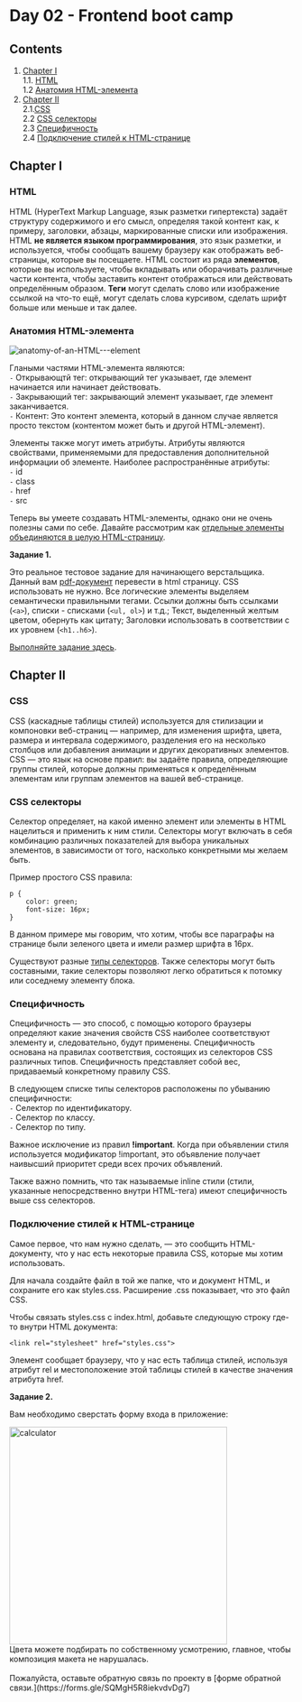 #  Day 02 - Frontend boot camp

## Contents

1. [Chapter I](#chapter-i) \
   1.1. [HTML](#html) \
   1.2 [Анатомия HTML-элемента](#анатомия-HTML---элемента) 
2. [Chapter II](#chapter-ii) \
   2.1.[CSS](#css) \
   2.2 [CSS селекторы](#css-селекторы) \
   2.3 [Специфичность](#специфичность) \
   2.4 [Подключение стилей к HTML-странице](#подключение-стилей-к-HTML---странице) 


## Chapter I


### HTML 
HTML (HyperText Markup Language, язык разметки гипертекста) задаёт структуру содержимого и его смысл, определяя такой контент как, к примеру, заголовки, абзацы, маркированные списки или изображения. HTML **не является языком программирования**, это язык разметки, и используется, чтобы сообщать вашему браузеру как отображать веб-страницы, которые вы посещаете. HTML состоит из ряда **элементов**, которые вы используете, чтобы вкладывать или оборачивать различные части контента, чтобы заставить контент отображаться или действовать определённым образом. **Теги** могут сделать слово или изображение ссылкой на что-то ещё, могут сделать слова курсивом, сделать шрифт больше или меньше и так далее.

### Анатомия HTML-элемента 

![anatomy-of-an-HTML---element](https://user-images.githubusercontent.com/48245816/168473496-5f409738-59e4-4aca-b177-940dbb5614be.png)

Глаными частями HTML-элемента являются: \
`-` Открывающтй тег: открывающий тег указывает, где элемент начинается или начинает действовать. \
`-` Закрывающий тег: закрывающий элемент указывает, где элемент заканчивается. \
`-` Контент: Это контент элемента, который в данном случае является просто текстом (контентом может быть и другой HTML-элемент). 

Элементы также могут иметь атрибуты.
Атрибуты являются свойствами, применяемыми для предоставления дополнительной информации об элементе. Наиболее распространённые атрибуты: \
`-` id \
`-` class \
`-` href \
`-` src

Теперь вы умеете создавать HTML-элементы, однако они не очень полезны сами по себе. 
Давайте рассмотрим как [отдельные элементы объединяются в целую HTML-страницу](./materials/Html_page.md).

**Задание 1.**

Это реальное тестовое задание для начинающего верстальщика. Данный вам [pdf-документ](./materials/HTML-junior.pdf) перевести в html страницу. CSS использовать не нужно. Все логические элементы выделяем семантически правильными тегами. Ссылки должны быть ссылками (```<a>```), списки - списками (```<ul, ol>```) и т.д.;
Текст, выделенный желтым цветом, обернуть как цитату;
Заголовки использовать в соответствии с их уровнем (```<h1..h6>```).

[Выполняйте задание здесь](./src//chapter_1/index.html).
<br>
   
## Chapter II

### CSS 
CSS (каскадные таблицы стилей) используется для стилизации и компоновки веб-страниц — например, для изменения шрифта, цвета, размера и интервала содержимого, разделения его на несколько столбцов или добавления анимации и других декоративных элементов. CSS — это язык на основе правил: вы задаёте правила, определяющие группы стилей, которые должны применяться к определённым элементам или группам элементов на вашей веб-странице.

### CSS селекторы

Селектор определяет, на какой именно элемент или элементы в HTML нацелиться и применить к ним стили. Селекторы могут включать в себя комбинацию различных показателей для выбора уникальных элементов, в зависимости от того, насколько конкретными мы желаем быть. 

Пример простого CSS правила:

```
p {
    color: green;
    font-size: 16px;
}
```
В данном примере мы говорим, что хотим, чтобы все параграфы на странице были зеленого цвета и имели размер шрифта в 16px.

Существуют разные [типы селекторов](./materials/Css_selectors.md).
Также селекторы могут быть составными, такие селекторы позволяют легко обратиться к потомку или соседнему элементу блока.  

### Специфичность

Специфичность — это способ, с помощью которого браузеры определяют какие значения свойств CSS наиболее соответствуют элементу и, следовательно, будут применены. Специфичность основана на правилах соответствия, состоящих из селекторов CSS различных типов.
Специфичность представляет собой вес, придаваемый конкретному правилу CSS.

В следующем списке типы селекторов расположены по убыванию специфичности: \
`-` Селектор по идентификатору. \
`-` Селектор по классу. \
`-` Селектор по типу.

Важное исключение из правил **!important**. Когда при объявлении стиля используется модификатор !important, это объявление получает наивысший приоритет среди всех прочих объявлений.

Также важно помнить, что так называемые inline стили (стили, указанные непосредственно внутри HTML-тега) имеют специфичность выше css селекторов.

### Подключение стилей к HTML-cтранице

Самое первое, что нам нужно сделать, — это сообщить HTML-документу, что у нас есть некоторые правила CSS, которые мы хотим использовать. 

Для начала создайте файл в той же папке, что и документ HTML, и сохраните его как styles.css. Расширение .css показывает, что это файл CSS.

Чтобы связать styles.css с index.html, добавьте следующую строку где-то внутри<head> HTML документа:
```
<link rel="stylesheet" href="styles.css">
```
Элемент <link> сообщает браузеру, что у нас есть таблица стилей, используя атрибут rel и местоположение этой таблицы стилей в качестве значения атрибута href. 
   
   
   **Задание 2.** 

 Вам необходимо сверстать форму входа в приложение:
   
 <img width="386" alt="calculator" src="https://user-images.githubusercontent.com/48245816/185938421-802cb9c2-ab64-4143-815d-0544052ecd15.png">
   <br>
Цвета можете подбирать по собственному усмотрению, главное, чтобы композиция макета не нарушалась.
 <br>

<br>
Пожалуйста, оставьте обратную связь по проекту в [форме обратной связи.](https://forms.gle/SQMgH5R8iekvdvDg7)
